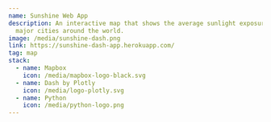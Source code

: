 ```yaml
---
name: Sunshine Web App
description: An interactive map that shows the average sunlight exposure of
  major cities around the world.
image: /media/sunshine-dash.png
link: https://sunshine-dash-app.herokuapp.com/
tag: map
stack:
  - name: Mapbox
    icon: /media/mapbox-logo-black.svg
  - name: Dash by Plotly
    icon: /media/logo-plotly.svg
  - name: Python
    icon: /media/python-logo.png
---
```

